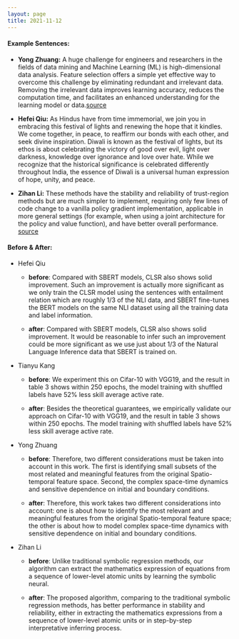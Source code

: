 ```yaml
---
layout: page
title: 2021-11-12
---
```

#### **Example Sentences**:
- **Yong Zhuang:** A huge challenge for engineers and researchers in the fields of data mining and Machine Learning (ML) is high-dimensional data analysis. Feature selection offers a simple yet effective way to overcome this challenge by eliminating redundant and irrelevant data. Removing the irrelevant data improves learning accuracy, reduces the computation time, and facilitates an enhanced understanding for the learning model or data.[source](https://www.aretove.com/importance-of-feature-selection-in-machine-learning)

- **Hefei Qiu:** As Hindus have from time immemorial, we join you in embracing this festival of lights and renewing the hope that it kindles. We come together, in peace, to reaffirm our bonds with each other, and seek divine inspiration. Diwali is known as the festival of lights, but its ethos is about celebrating the victory of good over evil, light over darkness, knowledge over ignorance and love over hate. While we recognize that the historical significance is celebrated differently throughout India, the essence of Diwali is a universal human expression of hope, unity, and peace.

- **Zihan Li:** These methods have the stability and reliability of trust-region methods but are much simpler to implement, requiring only few lines of code change to a vanilla policy gradient implementation, applicable in more general settings (for example, when using a joint architecture for the policy and value function), and have better overall performance. [source](https://arxiv.org/pdf/1707.06347.pdf)

#### **Before & After**:
- Hefei Qiu
  - **before**: Compared with SBERT models, CLSR also shows solid improvement. Such an improvement
is actually more significant as we only train the CLSR model using the sentences with entailment relation which are roughly 1/3 of the NLI data, and SBERT fine-tunes the BERT models on the same NLI dataset using all the training data and label information.

  - **after**: Compared with SBERT models, CLSR also shows solid improvement. It would be reasonable to infer such an improvement could be more significant as we use just about 1/3 of the Natural Language Inference data that SBERT is trained on.

- Tianyu Kang
  - **before**: We experiment this on Cifar-10 with VGG19, and the result in table 3 shows within 250 epochs, the model training with shuffled labels have 52% less skill average active rate.

  - **after**: Besides the theoretical guarantees, we empirically validate our approach on Cifar-10 with VGG19, and the result in table 3 shows within 250 epochs. The model training with shuffled labels have 52% less skill average active rate.

- Yong Zhuang
  - **before**: Therefore, two different considerations must be taken into account in this work. The first is identifying small subsets of the most related and meaningful features from the original Spatio-temporal feature space. Second, the complex space-time dynamics and sensitive dependence on initial and boundary conditions.

  - **after**: Therefore, this work takes two different considerations into account: one is about how to identify the most relevant and meaningful features from the original Spatio-temporal feature space; the other is about how to model complex space-time dynamics with sensitive dependence on initial and boundary conditions.

- Zihan Li
  - **before**: Unlike traditional symbolic regression methods, our algorithm can extract the mathematics expression of equations from a sequence of lower-level atomic units by learning the symbolic neural.

  - **after**: The proposed algorithm, comparing to the traditional symbolic regression methods, has better performance in stability and reliability, either in extracting the mathematics expressions from a sequence of lower-level atomic units or in step-by-step interpretative inferring process.







